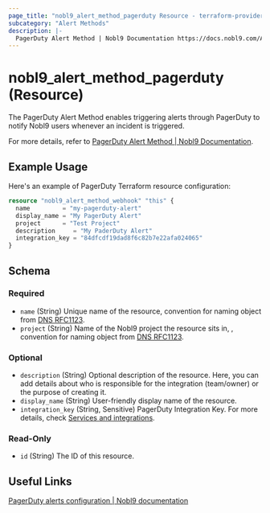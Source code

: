```yaml
---
page_title: "nobl9_alert_method_pagerduty Resource - terraform-provider-nobl9"
subcategory: "Alert Methods"
description: |-
  PagerDuty Alert Method | Nobl9 Documentation https://docs.nobl9.com/Alert_Methods/pagerduty
---
```


# nobl9_alert_method_pagerduty (Resource)

The PagerDuty Alert Method enables triggering alerts through PagerDuty to notify Nobl9 users whenever an incident is triggered.

For more details, refer to [PagerDuty Alert Method | Nobl9 Documentation](https://docs.nobl9.com/Alert_Methods/pagerduty).

## Example Usage

Here's an example of PagerDuty Terraform resource configuration:

```terraform
resource "nobl9_alert_method_webhook" "this" {
  name         = "my-pagerduty-alert"
  display_name = "My PagerDuty Alert"
  project      = "Test Project"
  description     = "My PaderDuty Alert"
  integration_key = "84dfcdf19dad8f6c82b7e22afa024065"
}
```

<!-- schema generated by tfplugindocs -->
## Schema

### Required

- `name` (String) Unique name of the resource, convention for naming object from [DNS RFC1123](https://kubernetes.io/docs/concepts/overview/working-with-objects/names/#names).
- `project` (String) Name of the Nobl9 project the resource sits in, , convention for naming object from [DNS RFC1123](https://kubernetes.io/docs/concepts/overview/working-with-objects/names/#names).

### Optional

- `description` (String) Optional description of the resource. Here, you can add details about who is responsible for the integration (team/owner) or the purpose of creating it.
- `display_name` (String) User-friendly display name of the resource.
- `integration_key` (String, Sensitive) PagerDuty Integration Key. For more details, check [Services and integrations](https://support.pagerduty.com/docs/services-and-integrations).

### Read-Only

- `id` (String) The ID of this resource.

## Useful Links

[PagerDuty alerts configuration | Nobl9 documentation](https://docs.nobl9.com/Alert_Methods/pagerduty/)